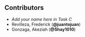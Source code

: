 ## Contributors

- _Add your name here in Task C_
- Revilleza, Frederick (**@juantojuan**)
- Gonzaga, Akeziah (**@Shay1010**)
